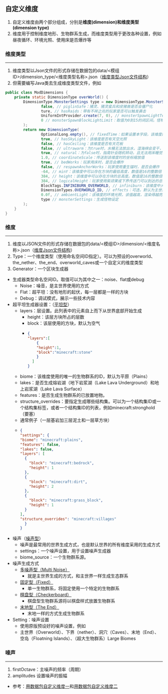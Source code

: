 ## 自定义维度
1. 自定义维度由两个部分组成，分别是**维度(dimension)**和**维度类型(dimension type)**
2. 维度用于控制维度地形、生物群系生成，而维度类型用于更改各种设置，例如昼夜循环、环境光照、使用床是否爆炸等
### 维度类型

___

1. 维度类型以Json文件的形式存储在数据包的data/<模组ID>/dimension_type/<维度类型名称>.json（[维度类型Json文件结构](https://zh.minecraft.wiki/w/维度类型)）
2. 但需要编写Java类去生成维度类型文件，例如
```java
public class ModDimensions {
    private static DimensionType overWorld() {
        DimensionType.MonsterSettings type = new DimensionType.MonsterSettings(
                false, // piglinSafe：猪灵、猪灵蛮兵和疣猪兽是否会僵尸化
                ture, // hasRaids：带有不祥之兆的玩家是否可以触发袭击
                UniformIntProvider.create(7, 0), // monsterSpawnLightTest: 取值为0到15的闭区间。怪物生成位置的最大光照。
                0 // monsterSpawnBlockLightLimit：取值为0到15的闭区间。怪物生成位置的最大方块光照。
        );
        return new DimensionType(
                OptionalLong.empty(), // fixedTime：如果设置本字段，该维度的昼夜时间将会固定在这个指定值上。
                true, // hasSkyLight：该维度是否有天空光照
                false, // hasCeiling：该维度是否有天花板
                false, // ultrawarm：为true时，水桶无法放出水，湿海绵会变干，熔岩会流动得更快、扩散得更远（下界维度效果）
                true, // natural：为false时，指南针会随机转动，且无法用床睡觉或重置重生点（下界维度效果） 为true时，下界传送门方块会生成僵尸猪灵（主世界效果）
                1.0, // coordinateScale：传送到该维度时的坐标缩放值
                true, // bedWorks：玩家用床时，是否会爆炸
                false, // respawnAnchorWorks：玩家使用重生锚时，是否会爆炸
                -64, // minY：该维度中可以存在方块的最低高度，数值是16的整数倍
                384, // height：该维度中可以存在方块的总高度。数值是16的整数倍
                384, // logicalHeight：玩家使用紫颂果或下界传送门可以到达的总高度
                BlockTags.INFINIBURN_OVERWORLD, // infiniburn：该维度中火可以在哪些方块上永久燃烧
                DimensionTypes.OVERWORLD_ID, // effects：可选，默认为主世界，是否有该维度的天空效果
                0.0f, // ambientLight：该维度的环境光照，该值越高，渲染得越亮。
                type // monsterSettings：生成怪物设定
        );
    }
}
```
### 维度

---

1. 维度以JSON文件的形式存储在数据包的data/<模组ID>/dimension/<维度名称>.json（[维度Json文件结构](https://zh.minecraft.wiki/w/维度数据格式)）
2. Type：一个维度类型（使用命名空间ID指定）。可以为预设的overworld、the_nether、the_end、overworld_caves或一个自定义的维度类型
3. Generator：一个区块生成器
- 生成器类型命名空间ID。取值可以为其中之一：noise、flat或debug
  * Noise：噪音，是主世界使用的方式
  * Flat：超平坦：没有地形的起伏，每一层都是一样的方块
  * Debug：调试模式，展示一些技术内容
- 超平坦生成器设置：（[平坦型](https://zh.minecraft.wiki/w/维度数据格式#平坦型)）
  * layers：层设置。此列表中的元素自上而下从世界底部开始生成
    * height：该层方块所占的层数
    * block：该层使用的方块，默认为空气
    * ```json
      {
      "layers":[
          {
          "height":1,
          "block":"minecraft:stone"
          }
        ]
      }
      ```
  * biome：该维度使用的唯一的生物群系的ID，默认为平原（Plains）
  * lakes：是否生成熔岩湖（地下岩浆湖（Lake Lava Underground）和地上岩浆湖（Lake Lava Surface）
  * features：是否生成生物群系的已放置地物。
  * structure_overrides：要指定生成哪些结构集。可以为一个结构集ID或一个结构集标签，或者一个结构集ID的列表，例如minecraft:stronghold（要塞）
  * 通常例子（一层基岩加三层泥土和一层草方块）
  * ```json
    {
    "settings": {
    "biome": "minecraft:plains",
    "features": false,
    "lakes": false,
    "layers": [
      {
        "block": "minecraft:bedrock",
        "height": 1
      },
      {
        "block": "minecraft:dirt",
        "height": 2
      },
      {
        "block": "minecraft:grass_block",
        "height": 1
      }
    ],
    "structure_overrides": "minecraft:villages"
      }
    }
     ```
- 噪声（[噪声型](https://zh.minecraft.wiki/w/维度数据格式#噪声型)）
  * 噪声是最常用的世界生成方式，也是默认世界的所有维度采用的生成方式
  * settings：一个噪声设置，用于设置噪声生成器
  * biome_source：一个生物群系源。 
- 噪声生成方式
  * [多噪声型（Multi Noise）](https://zh.minecraft.wiki/w/维度数据格式#多噪声型)
    * 就是主世界生成的方式，和主世界一样生成生态群系
  * [固定型（Fixed）](https://zh.minecraft.wiki/w/维度数据格式#固定型)
    * 单一生物群系，将固定使用一个特定的生物群系
  * [棋盘型（Checkerboard）](https://zh.minecraft.wiki/w/维度数据格式#棋盘型)
    * 棋盘型生物群系源将以棋盘样式放置生物群系
  * [末地型（The End）](https://zh.minecraft.wiki/w/维度数据格式#末地型)
    * 末地一样的方式生成生物群系
- Setting：噪声设置
  * 使用原版预设好的噪声设置，例如
  * 主世界（Overworld）、下界（nether）、洞穴（Caves）、末地（End）、空岛（Floatning Islands）、（超大生物群系）Large Biomes
### 噪声

---

1. firstOctave：主噪声的频率（周期）
2. amplitudes 设置噪声的振幅

- 参考：[用数据包自定义维度一](https://www.bilibili.com/read/cv25708152)和[用数据包自定义维度二](https://www.bilibili.com/read/cv26113352)